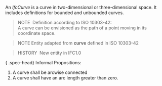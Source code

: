 An _IfcCurve_ is a curve in two-dimensional or three-dimensional space. It includes definitions for bounded and unbounded curves.

> NOTE&nbsp; Definition according to ISO 10303-42:  
> A curve can be envisioned as the path of a point moving in its coordinate space.

> NOTE Entity adapted from **curve** defined in ISO 10303-42

> HISTORY&nbsp; New entity in IFC1.0

{ .spec-head}
Informal Propositions:

1. A curve shall be arcwise connected 
2. A curve shall have an arc length greater than zero.